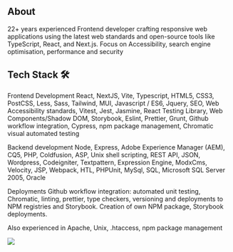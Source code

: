 ## About 

22+ years experienced Frontend developer crafting responsive web applications using the latest web standards and open-source tools like TypeScript, React, and Next.js. Focus on Accessibility, search engine optimisation, performance and security



## Tech Stack 🛠

Frontend Development 
React, NextJS, Vite, Typescript, HTML5, CSS3, PostCSS, Less, Sass,
Tailwind, MUI, Javascript / ES6, Jquery, SEO, Web Accessibility standards,
Vitest, Jest, Jasmine, React Testing Library, Web Components/Shadow
DOM, Storybook, Eslint, Prettier, Grunt, Github workflow integration,
Cypress, npm package management, Chromatic visual automated testing

Backend development 
Node, Express, Adobe Experience Manager (AEM), CQ5, PHP,
Coldfusion, ASP, Unix shell scripting, REST API, JSON, Wordpress,
Codeigniter, Textpattern, Expression Engine, ModxCms, Velocity, JSP,
Webpack, HTL, PHPUnit, MySql, SQL, Microsoft SQL Server 2005, Oracle

Deployments Github workflow integration: automated unit testing, Chromatic, linting,
prettier, type checkers, versioning and deployments to NPM registries and
Storybook. Creation of own NPM package, Storybook deployments.

Also experienced in Apache, Unix, .htaccess, npm package management

![](https://komarev.com/ghpvc/?username=rottitime&style=flat-square)
